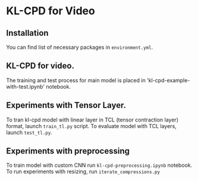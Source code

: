 # KL-CPD for Video

## Installation

You can find list of necessary packages in `environment.yml`.

## KL-CPD for video.

The training and test process for main model is placed in 'kl-cpd-example-with-test.ipynb' notebook.

## Experiments with Tensor Layer.

To tran kl-cpd model with linear layer in TCL (tensor contraction layer) format, launch `train_tl.py` script.
To evaluate model with TCL layers, launch `test_tl.py`.

## Experiments with preprocessing
To train model with custom CNN run `kl-cpd-preprocessing.ipynb` notebook. To run experiments with resizing, run `iterate_compressions.py`
